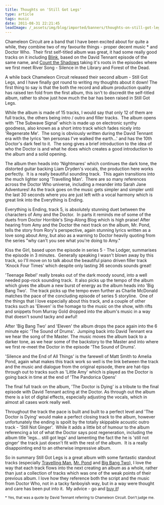 ```yaml
---
title: Thoughts on 'Still Got Legs'
type: article
tags: music
date: 2011-08-31 22:21:45
leadImage: /_assets/img/blog/imported/banners/thoughts-on-still-got-legs.jpg
---
```


<p>Chameleon Circuit are a band that I have been excited about for quite a while, they combine two of my favourite things - proper decent music * and Doctor Who.&nbsp;&nbsp;Their first self-titled album was great, it had some really good tracks on it including&nbsp;<a href="https://www.youtube.com/watch?v=wejl_daRVZU&amp;feature=player_detailpage#t=43s"><span class="s1">Blink</span></a>, based on the David Tennant episode of the same name, and&nbsp;<a href="https://www.youtube.com/watch?v=5OLYQJYHZQo"><span class="s1">Count the Shadows</span></a>&nbsp;taking it&#39;s roots in the episodes where we first meet River Song - Silence in the Library and Forest of the Dead.</p>
 <p>
  A while back Chameleon Circuit released their second album - Still Got Legs, and I have finally got round to writing my thoughts about it down! The first thing to say is that the both the record and album production quality has raised ten fold from the first album, this isn&#39;t to discredit the self-titled album, rather to show just how much the bar has been raised in Still Got Legs.&nbsp;&nbsp;</p>
 <p>
  While the album is made of 15 tracks, I would say that only 12 of them are full tracks, the others being intro / outro and filler tracks.&nbsp;&nbsp;The album opens with &#39;The Subwave Signal&#39; which is made up on electronic synthy goodness, also known as a short intro track which fades nicely into &#39;Regenerate Me&#39;.&nbsp;&nbsp;The song is obviously written during the David Tennant era with the lyrics &#39;ten personas I&#39;ve walked the earth...&#39; and has the 10th Doctor&#39;s dark feel to it.&nbsp;&nbsp;The song gives a brief introduction to the idea of who the Doctor is and what he does which creates a good introduction to the album and a solid opening.</p>
 <p>
  The album then heads into &#39;Nightmares&#39; which continues the dark tone, the distorted guitar backing Liam Dryden&#39;s vocals, the production here works perfectly.&nbsp;&nbsp;It is a really beautiful sounding track.&nbsp;&nbsp;This again transitions into the much lighter song &#39;Travelling Man&#39;.&nbsp;&nbsp;There are so many references across the Doctor Who universe, including a meander into Sarah Jane Adventures! As the track goes on the music gets simpler and simpler until the last 30 seconds where you are just left with a vocal harmony which is great link into the Everything is Ending.</p>
 <p>
  Everything is Ending, track 5, is absolutely stunning duet between the characters of Amy and the Doctor.&nbsp;&nbsp;In parts it reminds me of some of the duets from Doctor Horrible&#39;s Sing-Along Blog which is high praise! After hearing from Amy and the Doctor the next track on the album, Mr. Pond, tells the story from Rory&#39;s perspective, again stunning lyrics written as a love song about Amy, but also as a warning to Doctor heavily quoting from the series &quot;why can&#39;t you see what you&#39;re doing to Amy.&quot;</p>
 <p>
  Kiss the Girl, based upon the episode in series 5 - The Lodger, summarises the episode in 3 minutes.&nbsp;&nbsp;Generally speaking I wasn&#39;t blown away by this track, so I&#39;ll move on to talk about the beautiful piano driven filler track &#39;Knock Four Times&#39; which despite only lasting 36 seconds sounds great!&nbsp;</p>
 <p>
  &#39;Teenage Rebel&#39; really breaks out of the dark moody sound, into a well needed pop-rock sounding track.&nbsp;&nbsp;It also picks up the tempo of the album which gives the album a new burst of energy as the album heads into &#39;Big Bang Two&#39;.&nbsp;&nbsp;The track picks up the tempo even further as Charlie McDonald matches the pace of the concluding episode of series 5 storyline.&nbsp;&nbsp;One of the things that I love especially about this track, and a couple of other tracks such as &#39;Eleven&#39; is the homage to the music on the show, with rifts and snippets from Murray Gold dropped into the album&#39;s music in a way that doesn&#39;t sound tacky and awful!</p>
 <p>
  After &#39;Big Bang Two&#39; and &#39;Eleven&#39; the album drops the pace again into the 6 minute epic &#39;The Sound of Drums&#39;.&nbsp;&nbsp;Jumping back into David Tennant era we hear the song of the Master. The music moves the album back to a darker tone, as we hear some of the backstory to the Master and into where we first re-meet the Doctor in the episode &#39;The Sound of Drums&#39;.</p>
 <p> &#39;Silence and the End of All Things&#39; is the farewell of Matt Smith to Amelia Pond, again what makes this track work so well is the link between the track and the music and dialogue from the original episode, there are hat-tips through out to tracks such as &#39;Little Amy&#39; which is played as the Doctor is going back in time at the end of &#39;The Pandorica Opens&#39;</p>
 <p>The final full track on the album, &#39;The Doctor is Dying&#39; is a tribute to the final episode with David Tennant acting at the Doctor. As through out the album there is a lot of digital effects, especially adjusting the vocals, which in almost all cases work really well.</p>
 <p> Throughout the track the pace is built and built to a perfect level and &#39;The Doctor is Dying&#39; would make a perfect closing track to the album, however unfortunately the ending is spoilt by the totally skippable acoustic outro track - &#39;Still Not Ginger&#39;.&nbsp;&nbsp;While it adds a little bit of humour to the album referencing a lot of what the Doctor says post regeneration, including the album title &#39;legs&hellip; still got legs&#39; and lamenting the fact the he is &#39;still not ginger&#39; the track just doesn&#39;t fit with the rest of the album.&nbsp;&nbsp;It is a really disappointing end to an otherwise impressive album.</p>
 <p>So in summary Still Got Legs is a great album with some fantastic standout tracks (especially&nbsp;<a href="http://chameleoncircuit.bandcamp.com/track/travelling-man"><span class="s1">Travelling Man</span></a>,&nbsp;<a href="http://chameleoncircuit.bandcamp.com/track/mr-pond"><span class="s1">Mr. Pond</span></a>&nbsp;and&nbsp;<a href="http://chameleoncircuit.bandcamp.com/track/big-bang-two"><span class="s1">Big Bang Two</span></a>), I love the way that each track flows into the next creating an album as a whole, rather than just a collection of tracks which was one of the weak points of their previous album. I love how they reference both the script and the music from Doctor Who, not in a tacky fanboyish way, but in a way were thought and care has been put into it. &nbsp;My advice - go and&nbsp;<a href="http://dftba.com/product/xr/Still-Got-Legs-CD--Poster">buy it</a>!</p>
<small>* Yes, that was a quote by David Tennant referring to Chameleon Circuit. Don&#39;t judge me.</small>
